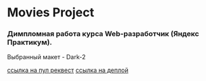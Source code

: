 # Movies Project

### Димпломная работа курсa Web-разработчик (Яндекс Практикум).

Выбранный макет - Dark-2

[ссылка на пул реквест](https://github.com/Sattturday/movies-explorer-frontend/pull/2)
[ссылка на деплой](https://moviesteka.nomoreparties.co/movies)
